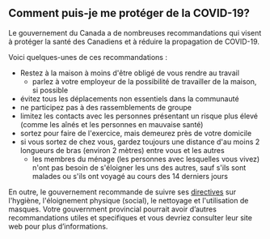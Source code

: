 ## Comment puis-je me protéger de la COVID-19?

Le gouvernement du Canada a de nombreuses recommandations qui visent à protéger la santé des Canadiens et à réduire la propagation de COVID-19.

Voici quelques-unes de ces recommandations :

- Restez à la maison à moins d'être obligé de vous rendre au travail
  - parlez à votre employeur de la possibilité de travailler de la maison, si possible
- évitez tous les déplacements non essentiels dans la communauté
- ne participez pas à des rassemblements de groupe
- limitez les contacts avec les personnes présentant un risque plus élevé (comme les aînés et les personnes en mauvaise santé)
- sortez pour faire de l'exercice, mais demeurez près de votre domicile
- si vous sortez de chez vous, gardez toujours une distance d'au moins 2 longueurs de bras (environ 2 mètres) entre vous et les autres
  - les membres du ménage (les personnes avec lesquelles vous vivez) n'ont pas besoin de s'éloigner les uns des autres, sauf s'ils sont malades ou s'ils ont voyagé au cours des 14 derniers jours

En outre, le gouvernement recommande de suivre ses [directives](https://www.canada.ca/fr/sante-publique/services/maladies/2019-nouveau-coronavirus/prevention-risques.html) sur l'hygiène, l'éloignement physique (social), le nettoyage et l'utilisation de masques. Votre gouvernment provincial pourrait avoir d’autres recommandations utiles et specifiques et vous devriez consulter leur site web pour plus d’informations.
